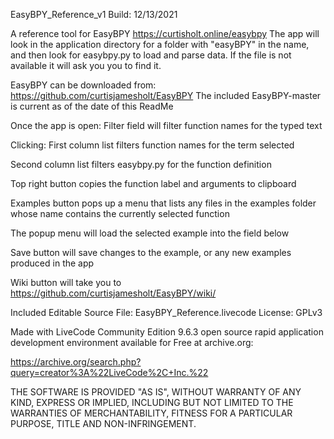 EasyBPY_Reference_v1 
Build: 12/13/2021

A reference tool for EasyBPY
https://curtisholt.online/easybpy
The app will look in the application directory for a folder with "easyBPY" in the name, and then look for easybpy.py to load and parse data.
If the file is not available it will ask you you to find it.

EasyBPY can be downloaded from: https://github.com/curtisjamesholt/EasyBPY
The included EasyBPY-master is current as of the date of this ReadMe


Once the app is open:
Filter field will filter function names for the typed text

Clicking:
First column list filters function names for the term selected

Second column list filters easybpy.py for the function definition

Top right button copies the function label and arguments to clipboard

Examples button pops up a menu that lists any files in the examples folder whose name contains the currently selected function 

The popup menu will load the selected example into the field below 

Save button will save changes to the example, or any new examples produced in the app

Wiki button will take you to https://github.com/curtisjamesholt/EasyBPY/wiki/


Included Editable Source File: EasyBPY_Reference.livecode
License: GPLv3

Made with LiveCode Community Edition 9.6.3 open source rapid application development environment available for Free at archive.org:

https://archive.org/search.php?query=creator%3A%22LiveCode%2C+Inc.%22

THE SOFTWARE IS PROVIDED "AS IS", WITHOUT WARRANTY OF ANY KIND, EXPRESS OR IMPLIED, INCLUDING BUT NOT LIMITED TO THE WARRANTIES OF MERCHANTABILITY, FITNESS FOR A PARTICULAR PURPOSE, TITLE AND NON-INFRINGEMENT.